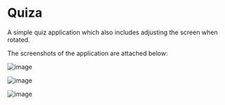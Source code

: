 # Quiza
A simple quiz application which also includes adjusting the screen when rotated.

The screenshots of the application are attached below:

![image](https://user-images.githubusercontent.com/32461344/55485338-e4a20180-5647-11e9-93bc-663d739aa940.png)



![image](https://user-images.githubusercontent.com/32461344/55485382-f97e9500-5647-11e9-8382-c232ddd26e97.png)



![image](https://user-images.githubusercontent.com/32461344/55485405-01d6d000-5648-11e9-8900-cdb76a5f6ddf.png)
